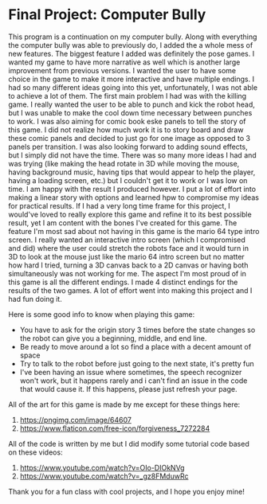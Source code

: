 # Final Project: Computer Bully

This program is a continuation on my computer bully. Along with everything the computer bully was able to previously do, I added the a whole mess of new features. The biggest feature I added was definitely the pose games. I wanted my game to have more narrative as well which is another large improvement from previous versions. I wanted the user to have some choice in the game to make it more interactive and have multiple endings. I had so many different ideas going into this yet, unfortunately, I was not able to achieve a lot of them. The first main problem I had was with the killing game. I really wanted the user to be able to punch and kick the robot head, but I was unable to make the cool down time necessary between punches to work. I was also aiming for comic book eske panels to tell the story of this game. I did not realize how much work it is to story board and draw these comic panels and decided to just go for one image as opposed to 3 panels per transition. I was also looking forward to adding sound effects, but I simply did not have the time. There was so many more ideas I had and was trying (like making the head rotate in 3D while moving the mouse, having background music, having tips that would appear to help the player, having a loading screen, etc.) but I couldn't get it to work or I was low on time. I am happy with the result I produced however. I put a lot of effort into making a linear story with options and learned hpw to compromise my ideas for practical results. If I had a very long time frame for this project, I would've loved to really explore this game and refine it to its best possible result, yet I am content with the bones I've created for this game. The feature I'm most sad about not having in this game is the mario 64 type intro screen. I really wanted an interactive intro screen (which I compromised and did) where the user could stretch the robots face and it would turn in 3D to look at the mouse just like the mario 64 intro screen but no matter how hard I tried, turning a 3D canvas back to a 2D canvas or having both simultaneously was not working for me. The aspect I'm most proud of in this game is all the different endings. I made 4 distinct endings for the results of the two games. A lot of effort went into making this project and I had fun doing it. 

Here is some good info to know when playing this game: 
- You have to ask for the origin story 3 times before the state changes so the robot can give you a beginning, middle, and end line.
- Be ready to move around a lot so find a place with a decent amount of space
- Try to talk to the robot before just going to the next state, it's pretty fun
- I've been having an issue where sometimes, the speech recognizer won't work, but it happens rarely and i can't find an issue in the code that would cause it. If this happens, please just refresh your page. 

All of the art for this game is made by me except for these things here:
1. https://pngimg.com/image/64607
2. https://www.flaticon.com/free-icon/forgiveness_7272284

All of the code is written by me but I did modify some tutorial code based on these videos: 
1. https://www.youtube.com/watch?v=OIo-DIOkNVg
2. https://www.youtube.com/watch?v=_gz8FMduwRc

Thank you for a fun class with cool projects, and I hope you enjoy mine!
